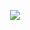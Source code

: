 <p align="center">
    <img src="https://media3.giphy.com/media/v1.Y2lkPTc5MGI3NjExbThkNmkxMjZ3dWZqOWowNmx4c2N3azI2OHZtaTg3dnF0ZGVlMTFteiZlcD12MV9pbnRlcm5hbF9naWZfYnlfaWQmY3Q9Zw/CnVSvvHyslUkM/giphy.webp"/>
</p>
